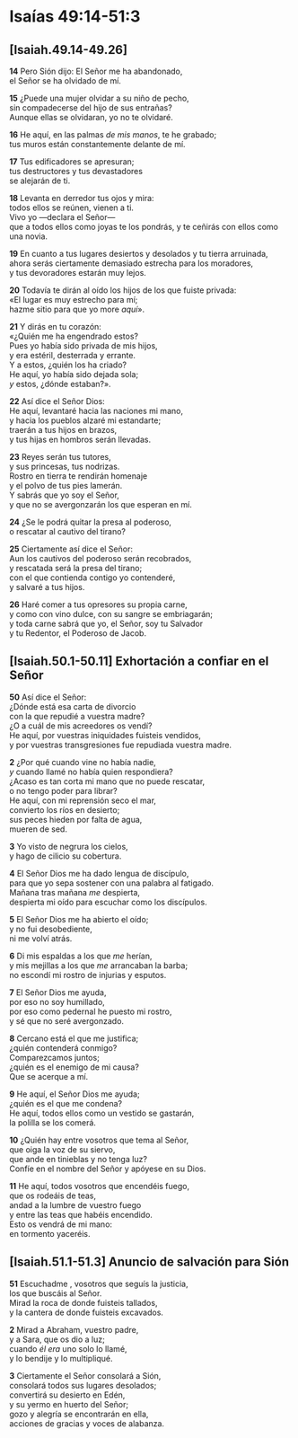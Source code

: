 # Isaías 49:14-51:3

## [Isaiah.49.14-49.26]
**14** Pero Sión dijo: El Señor me ha abandonado,  
el Señor se ha olvidado de mí.

**15** ¿Puede una mujer olvidar a su niño de pecho,  
sin compadecerse del hijo de sus entrañas?  
Aunque ellas se olvidaran, yo no te olvidaré.

**16** He aquí, en las palmas *de mis manos*, te he grabado;  
tus muros están constantemente delante de mí.

**17** Tus edificadores se apresuran;  
tus destructores y tus devastadores  
se alejarán de ti.

**18** Levanta en derredor tus ojos y mira:  
todos ellos se reúnen, vienen a ti.  
Vivo yo —declara el Señor—  
que a todos ellos como joyas te los pondrás, y te ceñirás con ellos como una novia.

**19** En cuanto a tus lugares desiertos y desolados y tu tierra arruinada,  
ahora serás ciertamente demasiado estrecha para los moradores,  
y tus devoradores estarán muy lejos.

**20** Todavía te dirán al oído los hijos de los que fuiste privada:  
«El lugar es muy estrecho para mí;  
hazme sitio para que yo more *aquí*».

**21** Y dirás en tu corazón:  
«¿Quién me ha engendrado estos?  
Pues yo había sido privada de mis hijos,  
y era estéril, desterrada y errante.  
Y a estos, ¿quién los ha criado?  
He aquí, yo había sido dejada sola;  
*y* estos, ¿dónde estaban?».

**22** Así dice el Señor Dios:  
He aquí, levantaré hacia las naciones mi mano,  
y hacia los pueblos alzaré mi estandarte;  
traerán a tus hijos en brazos,  
y tus hijas en hombros serán llevadas.

**23** Reyes serán tus tutores,  
y sus princesas, tus nodrizas.  
Rostro en tierra te rendirán homenaje  
y el polvo de tus pies lamerán.  
Y sabrás que yo soy el Señor,  
y que no se avergonzarán los que esperan en mí.

**24** ¿Se le podrá quitar la presa al poderoso,  
o rescatar al cautivo del tirano?

**25** Ciertamente así dice el Señor:  
Aun los cautivos del poderoso serán recobrados,  
y rescatada será la presa del tirano;  
con el que contienda contigo yo contenderé,  
y salvaré a tus hijos.

**26** Haré comer a tus opresores su propia carne,  
y como con vino dulce, con su sangre se embriagarán;  
y toda carne sabrá que yo, el Señor, soy tu Salvador  
y tu Redentor, el Poderoso de Jacob.

## [Isaiah.50.1-50.11] **Exhortación a confiar en el Señor**

**50** Así dice el Señor:  
¿Dónde está esa carta de divorcio  
con la que repudié a vuestra madre?  
¿O a cuál de mis acreedores os vendí?  
He aquí, por vuestras iniquidades fuisteis vendidos,  
y por vuestras transgresiones fue repudiada vuestra madre.

**2** ¿Por qué cuando vine no había nadie,  
*y* cuando llamé no había quien respondiera?  
¿Acaso es tan corta mi mano que no puede rescatar,  
o no tengo poder para librar?  
He aquí, con mi reprensión seco el mar,  
convierto los ríos en desierto;  
sus peces hieden por falta de agua,  
mueren de sed.

**3** Yo visto de negrura los cielos,  
y hago de cilicio su cobertura.

**4** El Señor Dios me ha dado lengua de discípulo,  
para que yo sepa sostener con una palabra al fatigado.  
Mañana tras mañana *me* despierta,  
despierta mi oído para escuchar como los discípulos.

**5** El Señor Dios me ha abierto el oído;  
y no fui desobediente,  
ni me volví atrás.

**6** Di mis espaldas a los que *me* herían,  
y mis mejillas a los que *me* arrancaban la barba;  
no escondí mi rostro de injurias y esputos.

**7** El Señor Dios me ayuda,  
por eso no soy humillado,  
por eso como pedernal he puesto mi rostro,  
y sé que no seré avergonzado.

**8** Cercano está el que me justifica;  
¿quién contenderá conmigo?  
Comparezcamos juntos;  
¿quién es el enemigo de mi causa?  
Que se acerque a mí.

**9** He aquí, el Señor Dios me ayuda;  
¿quién es el que me condena?  
He aquí, todos ellos como un vestido se gastarán,  
la polilla se los comerá.

**10** ¿Quién hay entre vosotros que tema al Señor,  
que oiga la voz de su siervo,  
que ande en tinieblas y no tenga luz?  
Confíe en el nombre del Señor y apóyese en su Dios.

**11** He aquí, todos vosotros que encendéis fuego,  
que os rodeáis de teas,  
andad a la lumbre de vuestro fuego  
y entre las teas que habéis encendido.  
Esto os vendrá de mi mano:  
en tormento yaceréis.

## [Isaiah.51.1-51.3] **Anuncio de salvación para Sión**

**51** Escuchadme , vosotros que seguís la justicia,  
los que buscáis al Señor.  
Mirad la roca de donde fuisteis tallados,  
y la cantera de donde fuisteis excavados.

**2** Mirad a Abraham, vuestro padre,  
y a Sara, que os dio a luz;  
cuando *él era* uno solo lo llamé,  
y lo bendije y lo multipliqué.

**3** Ciertamente el Señor consolará a Sión,  
consolará todos sus lugares desolados;  
convertirá su desierto en Edén,  
y su yermo en huerto del Señor;  
gozo y alegría se encontrarán en ella,  
acciones de gracias y voces de alabanza.
